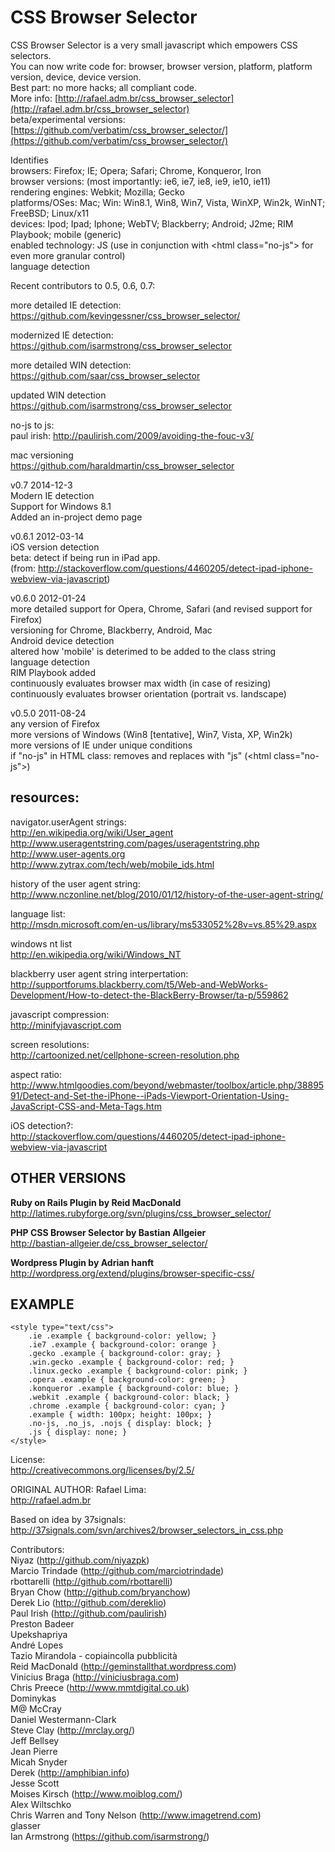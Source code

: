 # CSS Browser Selector

CSS Browser Selector is a very small javascript which empowers CSS selectors.
<br />You can now write code for: browser, browser version, platform, platform version, device, device version.
<br />Best part: no more hacks; all compliant code.
<br />More info: [http://rafael.adm.br/css_browser_selector](http://rafael.adm.br/css_browser_selector)
<br />beta/experimental versions: [https://github.com/verbatim/css_browser_selector/](https://github.com/verbatim/css_browser_selector/)

Identifies
<br />browsers: Firefox; IE; Opera; Safari; Chrome, Konqueror, Iron
<br />browser versions: (most importantly: ie6, ie7, ie8, ie9, ie10, ie11)
<br />rendering engines: Webkit; Mozilla; Gecko
<br />platforms/OSes: Mac; Win: Win8.1, Win8, Win7, Vista, WinXP, Win2k, WinNT; FreeBSD; Linux/x11
<br />devices: Ipod; Ipad; Iphone; WebTV; Blackberry; Android; J2me; RIM Playbook; mobile (generic)
<br />enabled technology: JS (use in conjunction with &lt;html class="no-js"> for even more granular control)
<br />language detection

Recent contributors to 0.5, 0.6, 0.7:

more detailed IE detection:
<br />https://github.com/kevingessner/css_browser_selector/

modernized IE detection:
https://github.com/isarmstrong/css_browser_selector

more detailed WIN detection:
<br />https://github.com/saar/css_browser_selector

updated WIN detection
https://github.com/isarmstrong/css_browser_selector

no-js to js:
<br />paul irish: http://paulirish.com/2009/avoiding-the-fouc-v3/

mac versioning
<br />https://github.com/haraldmartin/css_browser_selector

v0.7 2014-12-3
<br />Modern IE detection
<br />Support for Windows 8.1
<br />Added an in-project demo page

v0.6.1 2012-03-14
<br />iOS version detection
<br />beta: detect if being run in iPad app.
<br />(from: http://stackoverflow.com/questions/4460205/detect-ipad-iphone-webview-via-javascript)

v0.6.0 2012-01-24
<br />more detailed support for Opera, Chrome, Safari (and revised support for Firefox)
<br />versioning for Chrome, Blackberry, Android, Mac
<br />Android device detection
<br />altered how 'mobile' is deterimed to be added to the class string
<br />language detection
<br />RIM Playbook added
<br />continuously evaluates browser max width (in case of resizing)
<br />continuously evaluates browser orientation (portrait vs. landscape)

v0.5.0 2011-08-24
<br />any version of Firefox
<br />more versions of Windows (Win8 [tentative], Win7, Vista, XP, Win2k)
<br />more versions of IE under unique conditions
<br />if "no-js" in HTML class: removes and replaces with "js" (\<html class="no-js"\>)

## resources:

navigator.userAgent strings:
<br />http://en.wikipedia.org/wiki/User_agent
<br />http://www.useragentstring.com/pages/useragentstring.php
<br />http://www.user-agents.org
<br />http://www.zytrax.com/tech/web/mobile_ids.html

history of the user agent string:
<br />http://www.nczonline.net/blog/2010/01/12/history-of-the-user-agent-string/

language list:
<br />http://msdn.microsoft.com/en-us/library/ms533052%28v=vs.85%29.aspx

windows nt list
<br />http://en.wikipedia.org/wiki/Windows_NT

blackberry user agent string interpertation:
<br />http://supportforums.blackberry.com/t5/Web-and-WebWorks-Development/How-to-detect-the-BlackBerry-Browser/ta-p/559862

javascript compression:
<br />http://minifyjavascript.com

screen resolutions:
<br />http://cartoonized.net/cellphone-screen-resolution.php

aspect ratio:
<br />http://www.htmlgoodies.com/beyond/webmaster/toolbox/article.php/3889591/Detect-and-Set-the-iPhone--iPads-Viewport-Orientation-Using-JavaScript-CSS-and-Meta-Tags.htm

iOS detection?:
<br />http://stackoverflow.com/questions/4460205/detect-ipad-iphone-webview-via-javascript


## OTHER VERSIONS

<b>Ruby on Rails Plugin by Reid MacDonald</b>
<br />http://latimes.rubyforge.org/svn/plugins/css_browser_selector/

<b>PHP CSS Browser Selector by Bastian Allgeier</b>
<br />http://bastian-allgeier.de/css_browser_selector/

<b>Wordpress Plugin by Adrian hanft</b>
<br />http://wordpress.org/extend/plugins/browser-specific-css/

## EXAMPLE

    <style type="text/css"> 
	    .ie .example { background-color: yellow; }
	    .ie7 .example { background-color: orange }
	    .gecko .example { background-color: gray; }
	    .win.gecko .example { background-color: red; }
	    .linux.gecko .example { background-color: pink; }
	    .opera .example { background-color: green; }
	    .konqueror .example { background-color: blue; }
	    .webkit .example { background-color: black; }
	    .chrome .example { background-color: cyan; }
	    .example { width: 100px; height: 100px; }
	    .no-js, .no_js, .nojs { display: block; }
	    .js { display: none; }
    </style>

License:
<br />http://creativecommons.org/licenses/by/2.5/

ORIGINAL AUTHOR: Rafael Lima:
<br />http://rafael.adm.br

Based on idea by 37signals:
<br />http://37signals.com/svn/archives2/browser_selectors_in_css.php

Contributors:
<br />Niyaz (http://github.com/niyazpk)
<br />Marcio Trindade (http://github.com/marciotrindade)
<br />rbottarelli (http://github.com/rbottarelli)
<br />Bryan Chow (http://github.com/bryanchow)
<br />Derek Lio (http://github.com/dereklio)
<br />Paul Irish (http://github.com/paulirish)
<br />Preston Badeer
<br />Upekshapriya
<br />André Lopes
<br />Tazio Mirandola - copiaincolla pubblicità
<br />Reid MacDonald (http://geminstallthat.wordpress.com)
<br />Vinicius Braga (http://viniciusbraga.com)
<br />Chris Preece (http://www.mmtdigital.co.uk)
<br />Dominykas
<br />M@ McCray
<br />Daniel Westermann-Clark
<br />Steve Clay (http://mrclay.org/)
<br />Jeff Bellsey
<br />Jean Pierre
<br />Micah Snyder
<br />Derek (http://amphibian.info)
<br />Jesse Scott
<br />Moises Kirsch (http://www.moiblog.com/)
<br />Alex Wiltschko
<br />Chris Warren and Tony Nelson (http://www.imagetrend.com)
<br />glasser
<br />Ian Armstrong (https://github.com/isarmstrong/)
